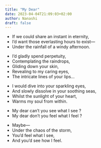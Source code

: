 ```yaml
---
title: "My Dear"
date: 2023-04-04T21:09:03+02:00
author: Nanashi
draft: false
---
```


- If we could share an instant in eternity,
- I’d want those everlasting hours to exist—
- Under the rainfall of a windy afternoon.
<!-- -->
- I’d gladly spend perpetuity,
- Contemplating the raindrops,
- Gliding down your skin,
- Revealing to my caring eyes,
- The intricate lines of your lips...
<!-- -->
- I would dive into your sparkling eyes,
- And slowly dissolve in your soothing seas,
- Whilst the sunlight of your heart,
- Warms my soul from within.
<!-- -->
- My dear can’t you see what I see ?
- My dear don’t you feel what I feel ?
<!-- -->
- Maybe—
- Under the chaos of the storm,
- You’d feel what I see,
- And you’d see how I feel.
